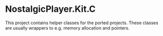 # NostalgicPlayer.Kit.C
This project contains helper classes for the ported projects. These classes are usually wrappers to e.g. memory allocation and pointers.
